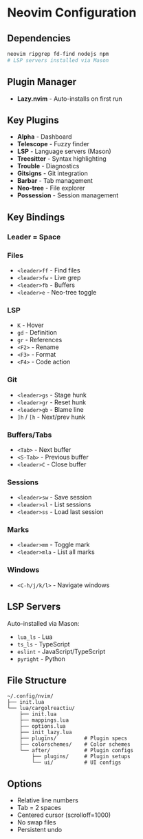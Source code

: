# Neovim Configuration

## Dependencies
```bash
neovim ripgrep fd-find nodejs npm
# LSP servers installed via Mason
```

## Plugin Manager
- **Lazy.nvim** - Auto-installs on first run

## Key Plugins
- **Alpha** - Dashboard
- **Telescope** - Fuzzy finder
- **LSP** - Language servers (Mason)
- **Treesitter** - Syntax highlighting
- **Trouble** - Diagnostics
- **Gitsigns** - Git integration
- **Barbar** - Tab management
- **Neo-tree** - File explorer
- **Possession** - Session management

## Key Bindings

### Leader = Space

### Files
- `<leader>ff` - Find files
- `<leader>fw` - Live grep
- `<leader>fb` - Buffers
- `<leader>e` - Neo-tree toggle

### LSP
- `K` - Hover
- `gd` - Definition
- `gr` - References
- `<F2>` - Rename
- `<F3>` - Format
- `<F4>` - Code action

### Git
- `<leader>gs` - Stage hunk
- `<leader>gr` - Reset hunk
- `<leader>gb` - Blame line
- `]h` / `[h` - Next/prev hunk

### Buffers/Tabs
- `<Tab>` - Next buffer
- `<S-Tab>` - Previous buffer
- `<leader>C` - Close buffer

### Sessions
- `<leader>sw` - Save session
- `<leader>sl` - List sessions
- `<leader>ss` - Load last session

### Marks
- `<leader>mm` - Toggle mark
- `<leader>mla` - List all marks

### Windows
- `<C-h/j/k/l>` - Navigate windows

## LSP Servers
Auto-installed via Mason:
- `lua_ls` - Lua
- `ts_ls` - TypeScript
- `eslint` - JavaScript/TypeScript
- `pyright` - Python

## File Structure
```
~/.config/nvim/
├── init.lua
└── lua/cargolreactiu/
    ├── init.lua
    ├── mappings.lua
    ├── options.lua
    ├── init_lazy.lua
    ├── plugins/         # Plugin specs
    ├── colorschemes/    # Color schemes
    └── after/           # Plugin configs
        ├── plugins/     # Plugin setups
        └── ui/          # UI configs
```

## Options
- Relative line numbers
- Tab = 2 spaces
- Centered cursor (scrolloff=1000)
- No swap files
- Persistent undo
